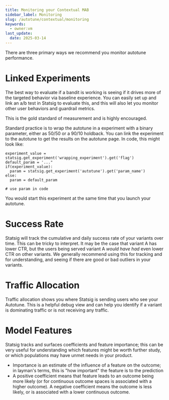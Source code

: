 ```yaml
---
title: Monitoring your Contextual MAB
sidebar_label: Monitoring
slug: /autotune/contextual/monitoring
keywords:
  - owner:vm
last_update:
  date: 2025-03-14
---
```


There are three primary ways we recommend you monitor autotune performance.

# Linked Experiments

The best way to evaluate if a bandit is working is seeing if it drives more of the targeted behavior via baseline experience. You can easily set up and link an a/b test in Statsig to evaluate this, and this will also let you monitor other user behaviors and guardrail metrics.

This is the gold standard of measurement and is highly encouraged.

Standard practice is to wrap the autotune in a experiment with a binary parameter, either as 50/50 or a 90/10 holdback.  You can link the experiment to the autotune to get the results on the autotune page. In code, this might look like:

```
experiment_value = statsig.get_experiment('wrapping_experiment').get('flag')
default_param = '..."
if(experiment_value):
  param = statsig.get_experiment('autotune').get('param_name')
else:
  param = default_param

# use param in code
```

You would start this experiment at the same time that you launch your autotune.

# Success Rate

Statsig will track the cumulative and daily success rate of your variants over time. This can be tricky to interpret. It may be the case that variant A has lower CTR, but the users being served variant A _would have had_ even lower CTR on other variants. We generally recommend using this for tracking and for understanding, and seeing if there are good or bad outliers in your variants.

# Traffic Allocation

Traffic allocation shows you where Statsig is sending users who see your Autotune. This is a helpful debug view and can help you identify if a variant is dominating traffic or is not receiving any traffic.

# Model Features

Statsig tracks and surfaces coefficients and feature importance; this can be very useful for understanding which features might be worth further study, or which populations may have unmet needs in your product.

- Importance is an estimate of the influence of a feature on the outcome; in layman's terms, this is "how important" the feature is to the prediction
- A positive coefficient means that feature leads to an outcome being more likely (or for continuous outcome spaces is associated with a higher outcome). A negative coefficient means the outcome is less likely, or is associated with a lower continuous outcome.
